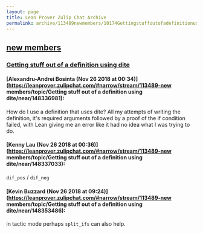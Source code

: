```yaml
---
layout: page
title: Lean Prover Zulip Chat Archive 
permalink: archive/113489newmembers/10174Gettingstuffoutofadefinitionusingdite.html
---
```


## [new members](index.html)
### [Getting stuff out of a definition using dite](10174Gettingstuffoutofadefinitionusingdite.html)

#### [Alexandru-Andrei Bosinta (Nov 26 2018 at 00:34)](https://leanprover.zulipchat.com/#narrow/stream/113489-new members/topic/Getting stuff out of a definition using dite/near/148336981):
How do I use a definition that uses dite? All my attempts of writing the definition, it's required arguments followed by a proof of the if condition failed, with Lean giving me an error like it had no idea what I was trying to do.

#### [Kenny Lau (Nov 26 2018 at 00:36)](https://leanprover.zulipchat.com/#narrow/stream/113489-new members/topic/Getting stuff out of a definition using dite/near/148337033):
`dif_pos` / `dif_neg`

#### [Kevin Buzzard (Nov 26 2018 at 09:24)](https://leanprover.zulipchat.com/#narrow/stream/113489-new members/topic/Getting stuff out of a definition using dite/near/148353486):
in tactic mode perhaps `split_ifs` can also help.

